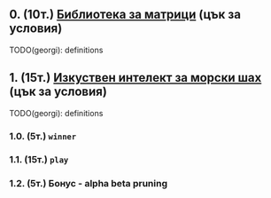 ## 0. (10т.) [Библиотека за матрици] \(цък за условия\)
TODO(georgi): definitions

## 1. (15т.) [Изкуствен интелект за морски шах] \(цък за условия\)
TODO(georgi): definitions

### 1.0. (5т.) `winner`
### 1.1. (15т.) `play`
### 1.2. (5т.) Бонус - alpha beta pruning

[Библиотека за матрици]: MATRIX-TASKS.md
[Изкуствен интелект за морски шах]: XNO-TASKS.md

